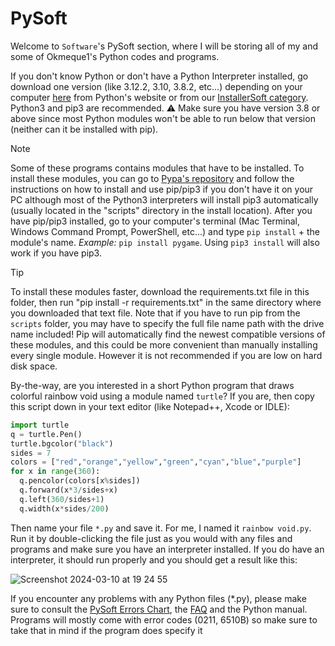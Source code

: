 # PySoft
Welcome to `Software`'s PySoft section, where I will be storing all of my and some of Okmeque1's Python codes and programs.

If you don't know Python or don't have a Python Interpreter installed, go download one version (like 3.12.2, 3.10, 3.8.2, etc...) depending on your computer [here](https://www.python.org/downloads/) from Python's website or from our [InstallerSoft category](https://github.com/GamerSoft24/Software/tree/Main/InstallerSoft/Windows/Python). Python3 and pip3 are recommended. ⚠ Make sure you have version 3.8 or above since most Python modules won't be able to run below that version (neither can it be installed with pip). 

> [!NOTE]
>
> Some of these programs contains modules that have to be installed. To install these modules, you can go to [Pypa's repository](https://github.com/pypa/pip) and follow the instructions on how to install and use pip/pip3 if you don't have it on your PC although most of the Python3 interpreters will install pip3 automatically (usually located in the "scripts" directory in the install location).
After you have pip/pip3 installed, go to your computer's terminal (Mac Terminal, Windows Command Prompt, PowerShell, etc...) and type `pip install` + the module's name. *Example:* `pip install pygame`. Using `pip3 install` will also work if you have pip3.

> [!TIP]
>
> To install these modules faster, download the requirements.txt file in this folder, then run "pip install -r requirements.txt" in the same directory where you downloaded that text file. Note that if you have to run pip from the `scripts` folder, you may have to specify the full file name path with the drive name included! Pip will automatically find the newest compatible versions of these modules, and this could be more convenient than manually installing every single module. However it is not recommended if you are low on hard disk space.
> 
By-the-way, are you interested in a short Python program that draws colorful rainbow void using a module named `turtle`? If you are, then copy this script down in your text editor (like Notepad++, Xcode or IDLE):
```py
import turtle
q = turtle.Pen()
turtle.bgcolor("black")
sides = 7
colors = ["red","orange","yellow","green","cyan","blue","purple"]
for x in range(360):
  q.pencolor(colors[x%sides])
  q.forward(x*3/sides+x)
  q.left(360/sides+1)
  q.width(x*sides/200)
```
Then name your file `*.py` and save it. For me, I named it `rainbow void.py`. Run it by double-clicking the file just as you would with any files and programs and make sure you have an interpreter installed. If you do have an interpreter, it should run properly and you should get a result like this:

![Screenshot 2024-03-10 at 19 24 55](https://github.com/GamerSoft24/Software/assets/136463938/07d213aa-acf2-4a58-bfae-32a5b3fce544)

If you encounter any problems with any Python files (*.py), please make sure to consult the [PySoft Errors Chart](/PySoft/Errors%20chart.md), the [FAQ](/.github/faq.md) and the Python manual. Programs will mostly come with error codes (0211, 6510B) so make sure to take that in mind if the program does specify it
